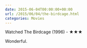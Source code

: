 ```yaml
---
date: 2015-06-04T00:00:00+00:00
url: /2015/06/04/the-birdcage.html
categories: Movies
---
```

Watched The Birdcage (1996) - ★★★

Wonderful.



